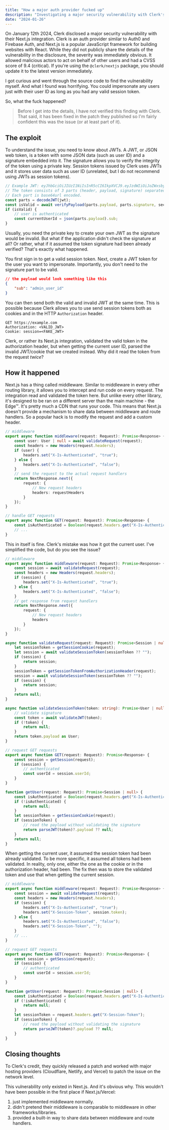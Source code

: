 ```yaml
---
title: "How a major auth provider fucked up"
description: "Investigating a major security vulnerability with Clerk's Next.js integration."
date: "2024-01-26"
---
```


On January 12th 2024, Clerk disclosed a major security vulnerability with their Next.js integration. Clerk is an auth provider similar to Auth0 and Firebase Auth, and Next.js is a popular JavaScript framework for building websites with React. While they did not publicly share the details of the vulnerability in the disclosure, the severity was immediately obvious. It allowed malicious actors to act on behalf of other users and had a CVSS score of 9.4 (critical). If you're using the `@clerk/nextjs` package, you should update it to the latest version immediately.

I got curious and went through the source code to find the vulnerability myself. And what I found was horrifying. You could impersonate any users just with their user ID as long as you had any valid session token.

So, what the fuck happened?

> Before I get into the details, I have not verified this finding with Clerk. That said, it has been fixed in the patch they published so I'm fairly confident this was the issue (or at least part of it).

## The exploit

To understand the issue, you need to know about JWTs. A JWT, or JSON web token, is a token with some JSON data (such as user ID) and a signature embedded into it. The signature allows you to verify the integrity of the token using a private key. Session tokens issued by Clerk uses JWTs and it stores user data such as user ID (unrelated, but I do not recommend using JWTs as session tokens).

```ts
// Example JWT: eyJhbGciOiJIUzI1NiIsInR5cCI6IkpXVCJ9.eyJzdWIiOiJoZWxsbyJ9.YMxTsTS6Ndzb9IXjVoGrSrYcIFVd09WtLufoQjAGkaw
// The token consists of 3 parts (header, payload, signature) separated by a period.
// Each part is base64url encoded.
const parts = decodeJWT(jwt);
const isValid = await verifyPayload(parts.payload, parts.signature, secretKey);
if (isValid) {
	// user is authenticated
	const currentUserId = json(parts.payload).sub;
}
```

Usually, you need the private key to create your own JWT as the signature would be invalid. But what if the application didn't check the signature at all? Or rather, what if it assumed the token signature had been already verified? That's exactly what happened.

You first sign in to get a valid session token. Next, create a JWT token for the user you want to impersonate. Importantly, you don't need to the signature part to be valid.

```json
// the payload would look something like this
{
	"sub": "admin_user_id"
}
```

You can then send both the valid and invalid JWT at the same time. This is possible because Clerk allows you to use send session tokens both as cookies and in the HTTP `Authorization` header.

```
GET https://example.com
Authorization: <VALID_JWT>
Cookie: session=<FAKE_JWT>
```

Clerk, or rather its Next.js integration, validated the valid token in the authorization header, but when getting the current user ID, parsed the invalid JWT/cookie that we created instead. Why did it read the token from the request _twice_?

## How it happened

Next.js has a thing called middleware. Similar to middleware in every other routing library, it allows you to intercept and run code on every request. The integration read and validated the token here. But unlike every other library, it's designed to be ran on a different server than the main machine - the Edge™. It's pretty much a CDN that runs your code. This means that Next.js doesn't provide a mechanism to share data between middleware and route handlers. So a popular hack is to modify the request and add a custom header.

```ts
// middleware
export async function middleware(request: Request): Promise<Response> {
	const user: User | null = await validateRequest(request);
	const headers = new Headers(request.headers);
	if (user) {
		headers.set("X-Is-Authenticated", "true");
	} else {
		headers.set("X-Is-Authenticated", "false");
	}
	// send the request to the actual request handlers
	return NextResponse.next({
		request: {
			// New request headers
			headers: requestHeaders
		}
	});
}
```

```ts
// handle GET requests
export async function GET(request: Request): Promise<Response> {
	const isAuthenticated = Boolean(request.headers.get("X-Is-Authenticated"));
	// ...
}
```

This in itself is fine. Clerk's mistake was how it got the current user. I've simplified the code, but do you see the issue?

```ts
// middleware
export async function middleware(request: Request): Promise<Response> {
	const session = await validateRequest(request);
	const headers = new Headers(request.headers);
	if (session) {
		headers.set("X-Is-Authenticated", "true");
	} else {
		headers.set("X-Is-Authenticated", "false");
	}
	// get response from request handlers
	return NextResponse.next({
		request: {
			// New request headers
			headers
		}
	});
}

async function validateRequest(request: Request): Promise<Session | null> {
	let sessionToken = getSessionCookie(request);
	let session = await validateSessionToken(sessionToken ?? "");
	if (session) {
		return session;
	}
	sessionToken = getSessionTokenFromAuthorizationHeader(request);
	session = await validateSessionToken(sessionToken ?? "");
	if (session) {
		return session;
	}
	return null;
}

async function validateSessionToken(token: string): Promise<User | null> {
	// validate signature
	const token = await validateJWT(token);
	if (!token) {
		return null;
	}
	return token.payload as User;
}
```

```ts
// request GET requests
export async function GET(request: Request): Promise<Response> {
	const session = getSession(request);
	if (session) {
		// authenticated
		const userId = session.userId;
	}
}

function getUser(request: Request): Promise<Session | null> {
	const isAuthenticated = Boolean(request.headers.get("X-Is-Authenticated"));
	if (!isAuthenticated) {
		return null;
	}
	let sessionToken = getSessionCookie(request);
	if (sessionToken) {
		// read the payload without validating the signature
		return parseJWT(token)?.payload ?? null;
	}
	return null;
}
```

When getting the current user, it assumed the session token had been already validated. To be more specific, it assumed all tokens had been validated. In reality, only one, either the one as the cookie or in the authorization header, had been. The fix then was to store the validated token and use that when getting the current session.

```ts
// middleware
export async function middleware(request: Request): Promise<Response> {
	const session = await validateRequest(request);
	const headers = new Headers(request.headers);
	if (session) {
		headers.set("X-Is-Authenticated", "true");
		headers.set("X-Session-Token", session.token);
	} else {
		headers.set("X-Is-Authenticated", "false");
		headers.set("X-Session-Token", "");
	}
	// ...
}
```

```ts
// request GET requests
export async function GET(request: Request): Promise<Response> {
	const session = getSession(request);
	if (session) {
		// authenticated
		const userId = session.userId;
	}
}

function getUser(request: Request): Promise<Session | null> {
	const isAuthenticated = Boolean(request.headers.get("X-Is-Authenticated"));
	if (!isAuthenticated) {
		return null;
	}
	let sessionToken = request.headers.get("X-Session-Token");
	if (sessionToken) {
		// read the payload without validating the signature
		return parseJWT(token)?.payload ?? null;
	}
}
```

## Closing thoughts

To Clerk's credit, they quickly released a patch and worked with major hosting providers (Cloudflare, Netlify, and Vercel) to patch the issue on the network level.

This vulnerability only existed in Next.js. And it's obvious why. This wouldn't have been possible in the first place if Next.js/Vercel:

1. just implemented middleware normally.
2. didn't pretend their middleware is comparable to middleware in other frameworks/libraries.
3. provided a built-in way to share data between middleware and route handlers.
